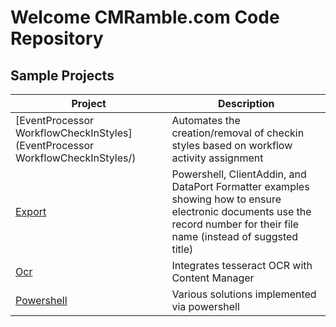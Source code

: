 # Welcome CMRamble.com Code Repository
## Sample Projects

| Project                                                                     | Description                                                                            |
| --------------------------------------------------------------------------- |----------------------------------------------------------------------------------------|
| [EventProcessor WorkflowCheckInStyles](EventProcessor WorkflowCheckInStyles/)                                         | Automates the creation/removal of checkin styles based on workflow activity assignment  |
| [Export](Export/)                                         | Powershell, ClientAddin, and DataPort Formatter examples showing how to ensure electronic documents use the record number for their file name (instead of suggsted title)  |
| [Ocr](Ocr/)                                         | Integrates tesseract OCR with Content Manager  |
| [Powershell](Powershell/)                                         | Various solutions implemented via powershell  |
